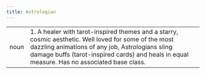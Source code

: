 ```yaml
---
title: Astrologian
---
```

| | |
| --- | --- |
| noun | 1.  	A healer with tarot-inspired themes and a starry, cosmic aesthetic. Well loved for some of the most dazzling animations of any job, Astrologians sling damage buffs (tarot-inspired cards) and heals in equal measure. Has no associated base class.	|
